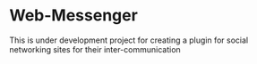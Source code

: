 # Web-Messenger
This is under development project for creating a plugin for social networking sites for their inter-communication
